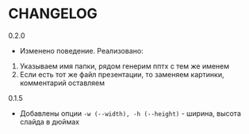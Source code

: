 # CHANGELOG

0.2.0
  * Изменено поведение. Реализовано:

1. Указываем имя папки, рядом генерим пптх с тем же именем
2. Если есть тот же файл презентации, то заменяем картинки, комментарий оставляем

0.1.5
  * Добавлены опции  `-w (--width), -h (--height)` - ширина, высота слайда в дюймах